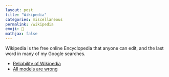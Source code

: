 ```yaml
---
layout: post
title: "Wikipedia"
categories: miscellaneous
permalink: /wikipedia
emoji: 📘
mathjax: false
---
```


Wikipedia is the free online Encyclopedia that anyone can edit, and the last word in many of my Google searches.

- [Reliability of Wikipedia](https://en.wikipedia.org/wiki/Reliability_of_Wikipedia)
- [All models are wrong](https://en.wikipedia.org/wiki/All_models_are_wrong)